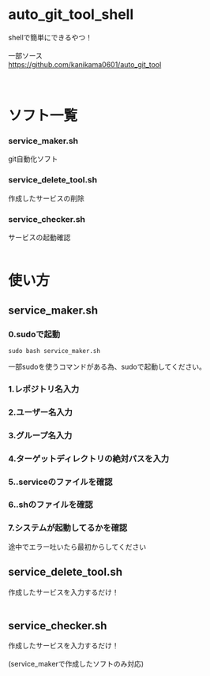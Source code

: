 # auto_git_tool_shell
shellで簡単にできるやつ！  
<br>
一部ソース  
https://github.com/kanikama0601/auto_git_tool  
<br>
<br>
# ソフト一覧
### service_maker.sh
git自動化ソフト  
### service_delete_tool.sh
作成したサービスの削除  
### service_checker.sh
サービスの起動確認  
<br>
# 使い方
## service_maker.sh
### 0.sudoで起動
```
sudo bash service_maker.sh  
```
一部sudoを使うコマンドがある為、sudoで起動してください。  
### 1.レポジトリ名入力
### 2.ユーザー名入力
### 3.グループ名入力
### 4.ターゲットディレクトリの絶対パスを入力
### 5..serviceのファイルを確認
### 6..shのファイルを確認
### 7.システムが起動してるかを確認
途中でエラー吐いたら最初からしてください
<br>
## service_delete_tool.sh  
作成したサービスを入力するだけ！  
<br>
## service_checker.sh  
作成したサービスを入力するだけ！  
<br>
(service_makerで作成したソフトのみ対応)  
